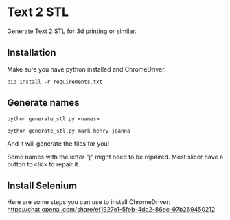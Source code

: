 # Text 2 STL

Generate Text 2 STL for 3d printing or similar.

## Installation

Make sure you have python installed and ChromeDriver.

```
pip install -r requirements.txt
```

## Generate names

```
python generate_stl.py <names>
```

```
python generate_stl.py mark henry joanna
```

And it will generate the files for you!

Some names with the letter "j" might need to be repaired. Most slicer have a button to click to repair it.

## Install Selenium

Here are some steps you can use to install ChromeDriver: https://chat.openai.com/share/ef1927e1-5feb-4dc2-86ec-97b269450212
